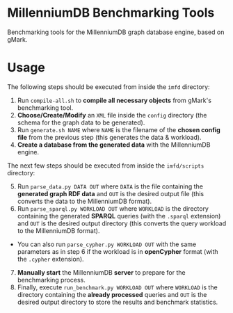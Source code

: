 # MillenniumDB Benchmarking Tools
Benchmarking tools for the MillenniumDB graph database engine, based on gMark.

# Usage

The following steps should be executed from inside the ``imfd`` directory:

1) Run ``compile-all.sh`` to **compile all necessary objects** from gMark's benchmarking tool.
2) **Choose/Create/Modify** an ``XML`` file inside the `config` directory (the schema for the graph data to be generated).
3) Run ``generate.sh NAME`` where ``NAME`` is the filename of the **chosen config file** from the previous step (this generates the data & workload).
4) **Create a database from the generated data** with the MillenniumDB engine.

The next few steps should be executed from inside the ``imfd/scripts`` directory:

5) Run ``parse_data.py DATA OUT`` where ``DATA`` is the file containing the **generated graph RDF data** and ``OUT`` is the desired output file (this converts the data to the MillenniumDB format).
6) Run ``parse_sparql.py WORKLOAD OUT`` where ``WORKLOAD`` is the directory containing the generated **SPARQL** queries (with the ``.sparql`` extension) and ``OUT`` is the desired output directory (this converts the query workload to the MillenniumDB format).
* You can also run ``parse_cypher.py WORKLOAD OUT`` with the same parameters as in step 6 if the workload is in **openCypher** format (with the ``.cypher`` extension).
7) **Manually start** the MillenniumDB **server** to prepare for the benchmarking process.
8) Finally, execute ``run_benchmark.py WORKLOAD OUT`` where ``WORKLOAD`` is the directory containing the **already processed** queries and ``OUT`` is the desired output directory to store the results and benchmark statistics.
